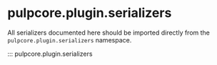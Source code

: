 # pulpcore.plugin.serializers

All serializers documented here should be imported directly from the `pulpcore.plugin.serializers` namespace.

::: pulpcore.plugin.serializers

